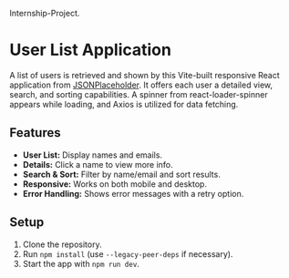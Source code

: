 Internship-Project.

# User List Application

A list of users is retrieved and shown by this Vite-built responsive React application from [JSONPlaceholder](https://jsonplaceholder.typicode.com/users). It offers each user a detailed view, search, and sorting capabilities. A spinner from react-loader-spinner appears while loading, and Axios is utilized for data fetching.


## Features

- **User List:** Display names and emails.
- **Details:** Click a name to view more info.
- **Search & Sort:** Filter by name/email and sort results.
- **Responsive:** Works on both mobile and desktop.
- **Error Handling:** Shows error messages with a retry option.

## Setup

1. Clone the repository.
2. Run `npm install` (use `--legacy-peer-deps` if necessary).
3. Start the app with `npm run dev`.
